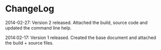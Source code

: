 # ChangeLog

2014-02-27: Version 2 released. Attached the build, source code and updated the command line help.

2014:02-17: Version 1 released. Created the base document and attached the build + source files.